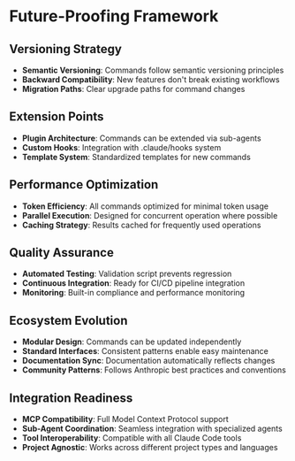 # Future-Proofing Framework

## Versioning Strategy

- **Semantic Versioning**: Commands follow semantic versioning principles
- **Backward Compatibility**: New features don't break existing workflows
- **Migration Paths**: Clear upgrade paths for command changes

## Extension Points

- **Plugin Architecture**: Commands can be extended via sub-agents
- **Custom Hooks**: Integration with .claude/hooks system
- **Template System**: Standardized templates for new commands

## Performance Optimization

- **Token Efficiency**: All commands optimized for minimal token usage
- **Parallel Execution**: Designed for concurrent operation where possible
- **Caching Strategy**: Results cached for frequently used operations

## Quality Assurance

- **Automated Testing**: Validation script prevents regression
- **Continuous Integration**: Ready for CI/CD pipeline integration
- **Monitoring**: Built-in compliance and performance monitoring

## Ecosystem Evolution

- **Modular Design**: Commands can be updated independently
- **Standard Interfaces**: Consistent patterns enable easy maintenance
- **Documentation Sync**: Documentation automatically reflects changes
- **Community Patterns**: Follows Anthropic best practices and conventions

## Integration Readiness

- **MCP Compatibility**: Full Model Context Protocol support
- **Sub-Agent Coordination**: Seamless integration with specialized agents
- **Tool Interoperability**: Compatible with all Claude Code tools
- **Project Agnostic**: Works across different project types and languages
